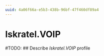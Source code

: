 ```yaml
---
uuid: 4a06f66a-e5b3-438b-96bf-47f460df89a4
---
```



# Iskratel.VOIP


#TODO: ## Describe *Iskratel.VOIP* profile

